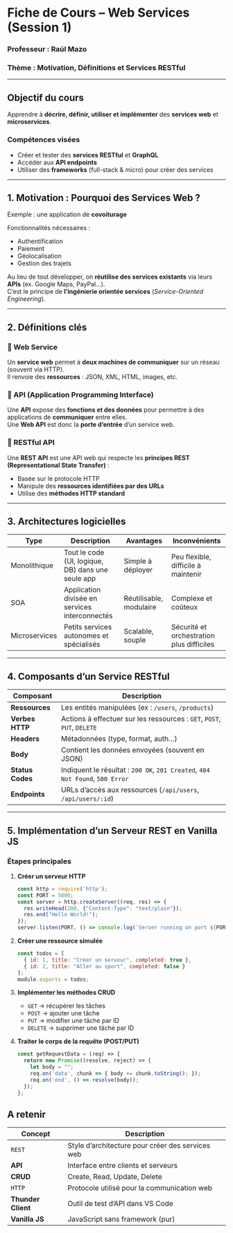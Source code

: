 # Fiche de Cours – Web Services (Session 1)
### Professeur : Raúl Mazo  
### Thème : Motivation, Définitions et Services RESTful  

---

##  Objectif du cours
Apprendre à **décrire, définir, utiliser et implémenter** des **services web** et **microservices**.

### Compétences visées
- Créer et tester des **services RESTful** et **GraphQL**  
- Accéder aux **API endpoints**  
- Utiliser des **frameworks** (full-stack & micro) pour créer des services

---

##  1. Motivation : Pourquoi des Services Web ?
Exemple : une application de **covoiturage**

Fonctionnalités nécessaires :
- Authentification   
- Paiement   
- Géolocalisation   
- Gestion des trajets   

Au lieu de tout développer, on **réutilise des services existants** via leurs **APIs** (ex. Google Maps, PayPal…).  
C’est le principe de **l’ingénierie orientée services** (*Service-Oriented Engineering*).

---

## 2. Définitions clés

### 🔹 Web Service
Un **service web** permet à **deux machines de communiquer** sur un réseau (souvent via HTTP).  
Il renvoie des **ressources** : JSON, XML, HTML, images, etc.

### 🔹 API (Application Programming Interface)
Une **API** expose des **fonctions et des données** pour permettre à des applications de **communiquer** entre elles.  
Une **Web API** est donc la **porte d’entrée** d’un service web.

### 🔹 RESTful API
Une **REST API** est une API web qui respecte les **principes REST (Representational State Transfer)** :
- Basée sur le protocole HTTP  
- Manipule des **ressources identifiées par des URLs**  
- Utilise des **méthodes HTTP standard**  

---

##  3. Architectures logicielles

| Type | Description | Avantages | Inconvénients |
|------|--------------|------------|----------------|
|  Monolithique | Tout le code (UI, logique, DB) dans une seule app | Simple à déployer | Peu flexible, difficile à maintenir |
|  SOA | Application divisée en services interconnectés | Réutilisable, modulaire | Complexe et coûteux |
|  Microservices | Petits services autonomes et spécialisés | Scalable, souple | Sécurité et orchestration plus difficiles |

---

## 4. Composants d’un Service RESTful

| Composant | Description |
|------------|-------------|
| **Ressources** | Les entités manipulées (ex : `/users`, `/products`) |
| **Verbes HTTP** | Actions à effectuer sur les ressources : `GET`, `POST`, `PUT`, `DELETE` |
| **Headers** | Métadonnées (type, format, auth…) |
| **Body** | Contient les données envoyées (souvent en JSON) |
| **Status Codes** | Indiquent le résultat : `200 OK`, `201 Created`, `404 Not Found`, `500 Error` |
| **Endpoints** | URLs d’accès aux ressources (`/api/users`, `/api/users/:id`) |

---

## 5. Implémentation d’un Serveur REST en Vanilla JS

### Étapes principales
1. **Créer un serveur HTTP**
   ```js
   const http = require('http');
   const PORT = 5000;
   const server = http.createServer((req, res) => {
     res.writeHead(200, {"Content-Type": "text/plain"});
     res.end("Hello World!");
   });
   server.listen(PORT, () => console.log(`Server running on port ${PORT}`));
   ```

2. **Créer une ressource simulée**

    ```js
    const todos = [
      { id: 1, title: "Créer un serveur", completed: true },
      { id: 2, title: "Aller au sport", completed: false }
    ];
    module.exports = todos;
    ```


3. **Implémenter les méthodes CRUD**

   - `GET` → récupérer les tâches
   - `POST` → ajouter une tâche
   - `PUT` → modifier une tâche par ID
   - `DELETE` → supprimer une tâche par ID

4. **Traiter le corps de la requête (POST/PUT)**

    ```js
    const getRequestData = (req) => {
      return new Promise((resolve, reject) => {
        let body = "";
        req.on('data', chunk => { body += chunk.toString(); });
        req.on('end', () => resolve(body));
      });
    };
    ```

## A retenir

| Concept |	Description |
| --- | --- |
| `REST` | Style d’architecture pour créer des services web |
| **API** |	Interface entre clients et serveurs |
| **CRUD** |	Create, Read, Update, Delete |
| `HTTP`	| Protocole utilisé pour la communication web |
| **Thunder Client**	| Outil de test d’API dans VS Code |
| **Vanilla JS**	| JavaScript sans framework (pur) |
